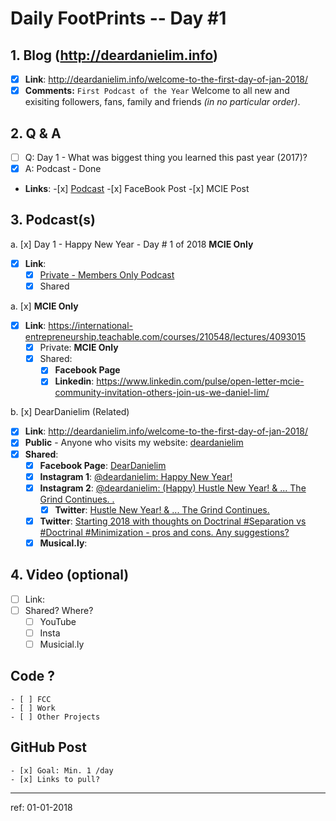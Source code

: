 # Daily FootPrints -- Day #1

## 1. Blog (http://deardanielim.info)
* [x] **Link**: http://deardanielim.info/welcome-to-the-first-day-of-jan-2018/
* [x] **Comments:** `First Podcast of the Year` Welcome to all new and exisiting followers, fans, family and friends *(in no particular order)*.

## 2. Q & A
* [ ] Q: Day 1 - What was biggest thing you learned this past year (2017)?
* [x] A: Podcast - Done
*   **Links**:
        -[x] [Podcast](https://international-entrepreneurship.teachable.com/courses/210548/lectures/4100421)
        -[x] FaceBook Post
        -[x] MCIE Post

## 3. Podcast(s)

a. [x] Day 1 - Happy New Year - Day # 1 of 2018 **MCIE Only**
* [x] **Link**: 
    * [x] [Private - Members Only Podcast](https://international-entrepreneurship.teachable.com/courses/210548/lectures/4093015)
    * [x] Shared

a. [x] **MCIE Only**
* [x] **Link**: <https://international-entrepreneurship.teachable.com/courses/210548/lectures/4093015>
    * [x] Private: **MCIE Only** 
    * [x] Shared: 
        * [x] **Facebook Page**
        * [x] **Linkedin**: <https://www.linkedin.com/pulse/open-letter-mcie-community-invitation-others-join-us-we-daniel-lim/>

b. [x] DearDanielim (Related)
* [x] **Link**: http://deardanielim.info/welcome-to-the-first-day-of-jan-2018/
* [x] **Public** - Anyone who visits my website: [deardanielim](http://deardanielim.info)
* [x] **Shared**:
    * [x] **Facebook Page**: [DearDanielim](https://www.facebook.com/deardanielim/)
    * [x] **Instagram 1**: [@deardanielim: Happy New Year!](https://www.instagram.com/p/BdXnSJ0Dv-g/?taken-by=deardanielim)
    * [x] **Instagram 2**: [@deardanielim: (Happy) Hustle New Year! & ... The Grind Continues. .](https://www.instagram.com/p/BdZhCnXjvd9/?taken-by=deardanielim)
        * [x] **Twitter**: [Hustle New Year! & ... The Grind Continues.](https://twitter.com/DearDanieLim/status/947733261849059328)
    * [x] **Twitter**: [Starting 2018 with thoughts on Doctrinal #Separation vs #Doctrinal #Minimization - pros and cons. Any suggestions?](https://twitter.com/DearDanieLim/status/947896980386320386)
    * [x] **Musical.ly**: 

## 4. Video (optional)

* [ ] Link: 
* [ ] Shared? Where?
    * [ ] YouTube
    * [ ] Insta
    * [ ] Musicial.ly

## Code ?
    - [ ] FCC
    - [ ] Work
    - [ ] Other Projects

## GitHub Post
    - [x] Goal: Min. 1 /day
    - [x] Links to pull?

---

ref: 01-01-2018
